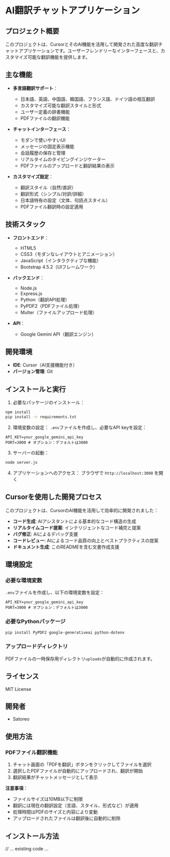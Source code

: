 # AI翻訳チャットアプリケーション

## プロジェクト概要
このプロジェクトは、CursorとそのAI機能を活用して開発された高度な翻訳チャットアプリケーションです。ユーザーフレンドリーなインターフェースと、カスタマイズ可能な翻訳機能を提供します。

## 主な機能
- **多言語翻訳サポート**：
  - 日本語、英語、中国語、韓国語、フランス語、ドイツ語の相互翻訳
  - カスタマイズ可能な翻訳スタイルと形式
  - ユーザー定義の辞書機能
  - PDFファイルの翻訳機能

- **チャットインターフェース**：
  - モダンで使いやすいUI
  - メッセージの固定表示機能
  - 会話履歴の保存と管理
  - リアルタイムのタイピングインジケーター
  - PDFファイルのアップロードと翻訳結果の表示

- **カスタマイズ設定**：
  - 翻訳スタイル（自然/直訳）
  - 翻訳形式（シンプル/対訳/詳細）
  - 日本語特有の設定（文体、句読点スタイル）
  - PDFファイル翻訳時の設定適用

## 技術スタック
- **フロントエンド**：
  - HTML5
  - CSS3（モダンなレイアウトとアニメーション）
  - JavaScript（インタラクティブな機能）
  - Bootstrap 4.5.2（UIフレームワーク）

- **バックエンド**：
  - Node.js
  - Express.js
  - Python（翻訳API処理）
  - PyPDF2（PDFファイル処理）
  - Multer（ファイルアップロード処理）

- **API**：
  - Google Gemini API（翻訳エンジン）

## 開発環境
- **IDE**: Cursor（AI支援機能付き）
- **バージョン管理**: Git

## インストールと実行
1. 必要なパッケージのインストール：
```bash
npm install
pip install -r requirements.txt
```

2. 環境変数の設定：
`.env`ファイルを作成し、必要なAPI keyを設定：
```
API_KEY=your_google_gemini_api_key
PORT=3000 # オプション：デフォルトは3000
```

3. サーバーの起動：
```bash
node server.js
```

4. アプリケーションへのアクセス：
ブラウザで `http://localhost:3000` を開く

## Cursorを使用した開発プロセス
このプロジェクトは、CursorのAI機能を活用して効率的に開発されました：

- **コード生成**: AIアシスタントによる基本的なコード構造の生成
- **リアルタイムコード提案**: インテリジェントなコード補完と提案
- **バグ修正**: AIによるデバッグ支援
- **コードレビュー**: AIによるコード品質の向上とベストプラクティスの提案
- **ドキュメント生成**: このREADMEを含む文書作成支援

## 環境設定

### 必要な環境変数
`.env`ファイルを作成し、以下の環境変数を設定：

```
API_KEY=your_google_gemini_api_key
PORT=3000 # オプション：デフォルトは3000
```

### 必要なPythonパッケージ
```bash
pip install PyPDF2 google-generativeai python-dotenv
```

### アップロードディレクトリ
PDFファイルの一時保存用ディレクトリ`uploads`が自動的に作成されます。

## ライセンス
MIT License

## 開発者
- Satoreo 

## 使用方法

### PDFファイル翻訳機能
1. チャット画面の「PDFを翻訳」ボタンをクリックしてファイルを選択
2. 選択したPDFファイルが自動的にアップロードされ、翻訳が開始
3. 翻訳結果がチャットメッセージとして表示

**注意事項**：
- ファイルサイズは10MB以下に制限
- 翻訳には現在の翻訳設定（言語、スタイル、形式など）が適用
- 処理時間はPDFのサイズと内容により変動
- アップロードされたファイルは翻訳後に自動的に削除

## インストール方法
// ... existing code ... 